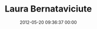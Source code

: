 ---
title: "Laura Bernataviciute"
date: 2012-05-20 09:36:37 00:00
permalink: /laurabernataviciute
twitter: ""
likes: [53]
id: 491
gravatar: "http://www.gravatar.com/avatar/e5c17c4aa10942166722719c18801c50"
---